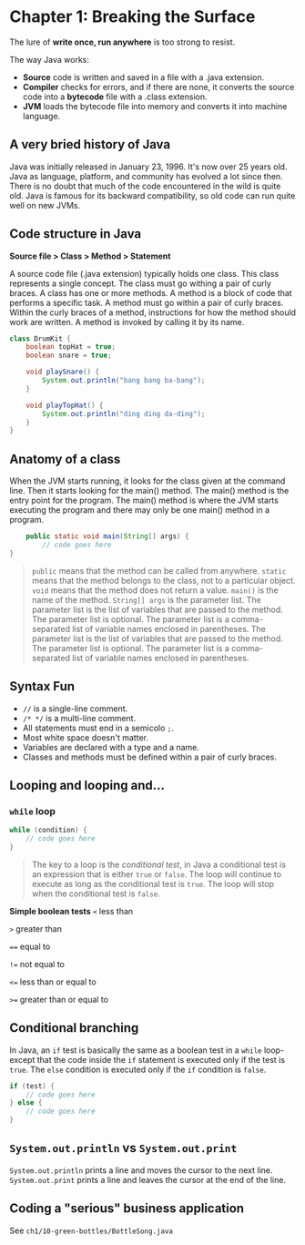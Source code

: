 # Chapter 1: Breaking the Surface

The lure of **write once, run anywhere** is too strong to resist.

The way Java works:
- **Source** code is written and saved in a file with a .java extension.
- **Compiler** checks for errors, and if there are none, it converts the source code into a **bytecode** file with a .class extension.
- **JVM** loads the bytecode file into memory and converts it into machine language.


## A very bried history of Java

Java was initially released in January 23, 1996. It's now over 25 years old.  Java as language, platform, and community has evolved a lot since then.  There is no doubt that much of the code encountered in the wild is quite old.  Java is famous for its backward compatibility, so old code can run quite well on new JVMs.

## Code structure in Java

**Source file > Class > Method > Statement**

A source code file (.java extension) typically holds one class.  This class represents a single concept.  The class must go withing a pair of curly braces. A class has one or more methods. A method is a block of code that performs a specific task.  A method must go within a pair of curly braces. Within the curly braces of a method, instructions for how the method should work are written.  A method is invoked by calling it by its name.


```java
class DrumKit {
    boolean topHat = true;
    boolean snare = true;

    void playSnare() {
        System.out.println("bang bang ba-bang");
    }

    void playTopHat() {
        System.out.println("ding ding da-ding");
    }
}
```

## Anatomy of a class

When the JVM starts running, it looks for the class given at the command line.  Then it starts looking for the main() method.  The main() method is the entry point for the program.  The main() method is where the JVM starts executing the program and there may only be one main() method in a program.

```java
    public static void main(String[] args) {
        // code goes here
}
```
> `public` means that the method can be called from anywhere.  `static` means that the method belongs to the class, not to a particular object.  `void` means that the method does not return a value.  `main()` is the name of the method.  `String[] args` is the parameter list.  The parameter list is the list of variables that are passed to the method.  The parameter list is optional.  The parameter list is a comma-separated list of variable names enclosed in parentheses.  The parameter list is the list of variables that are passed to the method.  The parameter list is optional.  The parameter list is a comma-separated list of variable names enclosed in parentheses.

## Syntax Fun
- `//` is a single-line comment.
- `/* */` is a multi-line comment.
- All statements must end in a semicolo `;`.
- Most white space doesn't matter.
- Variables are declared with a type and a name.
- Classes and methods must be defined within a pair of curly braces.

## Looping and looping and...

### `while` loop
```java
while (condition) {
    // code goes here
}
```
> The key to a loop is the *conditional test*, in Java a conditional test is an expression that is either `true` or `false`.  The loop will continue to execute as long as the conditional test is `true`.  The loop will stop when the conditional test is `false`.

**Simple boolean tests**
`<` less than

`>` greater than

`==` equal to

`!=` not equal to

`<=` less than or equal to

`>=` greater than or equal to


## Conditional branching

In Java, an `if` test is basically the same as a boolean test in a `while` loop-except that the code inside the `if` statement is executed only if the test is `true`.  The `else` condition is executed only if the `if` condition is `false`.

```java
if (test) {
    // code goes here
} else {
    // code goes here
}
```

## `System.out.println` vs `System.out.print`

`System.out.println` prints a line and moves the cursor to the next line.  `System.out.print` prints a line and leaves the cursor at the end of the line.

## Coding a "serious" business application

See `ch1/10-green-bottles/BottleSong.java`



